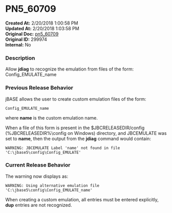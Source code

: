 # PN5_60709

**Created At:** 2/20/2018 1:00:58 PM  
**Updated At:** 2/20/2018 1:03:58 PM  
**Original Doc:** [pn5_60709](https://docs.jbase.com/release-notes/pn5_60709)  
**Original ID:** 299974  
**Internal:** No  


### Description

Allow **jdiag** to recognize the emulation from files of the form: Config\_EMULATE\_name



### Previous Release Behavior

jBASE allows the user to create custom emulation files of the form:

```
Config_EMULATE_name
```

where **name** is the custom emulation name.

When a file of this form is present in the $JBCRELEASEDIR/config (%JBCRELEASEDIR%\config on Windows) directory, and JBCEMULATE was set to **name**, then the output from the **jdiag** command would contain:

```
WARNING: JBCEMULATE Label 'name' not found in file 'C:\jbase5\config\Config_EMULATE'
```



### Current Release Behavior

The warning now displays as:

```
WARNING: Using alternative emulation file 'C:\jbase5\config\Config_EMULATE_name'
```



When creating a custom emulation, all entries must be entered explicitly, **dup** entries are not recognized.
